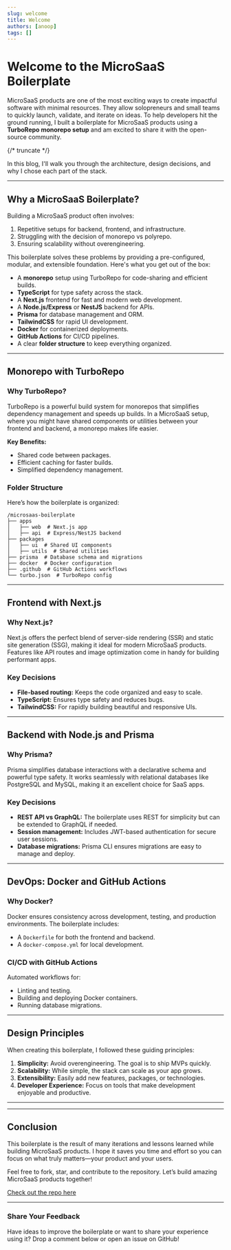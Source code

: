 ```yaml
---
slug: welcome
title: Welcome
authors: [anoop]
tags: []
---
```


# Welcome to the MicroSaaS Boilerplate

MicroSaaS products are one of the most exciting ways to create impactful software with minimal resources. They allow solopreneurs and small teams to quickly launch, validate, and iterate on ideas. To help developers hit the ground running, I built a boilerplate for MicroSaaS products using a **TurboRepo monorepo setup** and am excited to share it with the open-source community.

{/* truncate */}

In this blog, I'll walk you through the architecture, design decisions, and why I chose each part of the stack.

---

## Why a MicroSaaS Boilerplate?

Building a MicroSaaS product often involves:

1. Repetitive setups for backend, frontend, and infrastructure.
2. Struggling with the decision of monorepo vs polyrepo.
3. Ensuring scalability without overengineering.

This boilerplate solves these problems by providing a pre-configured, modular, and extensible foundation. Here's what you get out of the box:

- A **monorepo** setup using TurboRepo for code-sharing and efficient builds.
- **TypeScript** for type safety across the stack.
- A **Next.js** frontend for fast and modern web development.
- A **Node.js/Express** or **NestJS** backend for APIs.
- **Prisma** for database management and ORM.
- **TailwindCSS** for rapid UI development.
- **Docker** for containerized deployments.
- **GitHub Actions** for CI/CD pipelines.
- A clear **folder structure** to keep everything organized.

---

## Monorepo with TurboRepo

### Why TurboRepo?

TurboRepo is a powerful build system for monorepos that simplifies dependency management and speeds up builds. In a MicroSaaS setup, where you might have shared components or utilities between your frontend and backend, a monorepo makes life easier.

**Key Benefits:**
- Shared code between packages.
- Efficient caching for faster builds.
- Simplified dependency management.

### Folder Structure

Here’s how the boilerplate is organized:

```
/microsaas-boilerplate
├── apps
│   ├── web  # Next.js app
│   ├── api  # Express/NestJS backend
├── packages
│   ├── ui  # Shared UI components
│   ├── utils  # Shared utilities
├── prisma  # Database schema and migrations
├── docker  # Docker configuration
├── .github  # GitHub Actions workflows
└── turbo.json  # TurboRepo config
```

---

## Frontend with Next.js

### Why Next.js?

Next.js offers the perfect blend of server-side rendering (SSR) and static site generation (SSG), making it ideal for modern MicroSaaS products. Features like API routes and image optimization come in handy for building performant apps.

### Key Decisions

- **File-based routing:** Keeps the code organized and easy to scale.
- **TypeScript:** Ensures type safety and reduces bugs.
- **TailwindCSS:** For rapidly building beautiful and responsive UIs.

---

## Backend with Node.js and Prisma

### Why Prisma?

Prisma simplifies database interactions with a declarative schema and powerful type safety. It works seamlessly with relational databases like PostgreSQL and MySQL, making it an excellent choice for SaaS apps.

### Key Decisions

- **REST API vs GraphQL:** The boilerplate uses REST for simplicity but can be extended to GraphQL if needed.
- **Session management:** Includes JWT-based authentication for secure user sessions.
- **Database migrations:** Prisma CLI ensures migrations are easy to manage and deploy.

---

## DevOps: Docker and GitHub Actions

### Why Docker?

Docker ensures consistency across development, testing, and production environments. The boilerplate includes:

- A `Dockerfile` for both the frontend and backend.
- A `docker-compose.yml` for local development.

### CI/CD with GitHub Actions

Automated workflows for:

- Linting and testing.
- Building and deploying Docker containers.
- Running database migrations.

---

## Design Principles

When creating this boilerplate, I followed these guiding principles:

1. **Simplicity:** Avoid overengineering. The goal is to ship MVPs quickly.
2. **Scalability:** While simple, the stack can scale as your app grows.
3. **Extensibility:** Easily add new features, packages, or technologies.
4. **Developer Experience:** Focus on tools that make development enjoyable and productive.

---

---

## Conclusion

This boilerplate is the result of many iterations and lessons learned while building MicroSaaS products. I hope it saves you time and effort so you can focus on what truly matters—your product and your users.

Feel free to fork, star, and contribute to the repository. Let’s build amazing MicroSaaS products together!

[Check out the repo here](https://github.com/anoopkarnik/turborepo-saas-boilerplate-code)

---

### Share Your Feedback

Have ideas to improve the boilerplate or want to share your experience using it? Drop a comment below or open an issue on GitHub!

